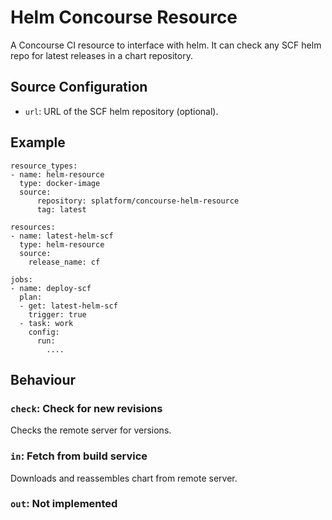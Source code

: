 # Helm Concourse Resource

A Concourse CI resource to interface with helm.
It can check any SCF helm repo for latest releases in a chart repository.

## Source Configuration

* `url`: URL of the SCF helm repository (optional).

## Example

```
resource_types:
- name: helm-resource
  type: docker-image
  source:
      repository: splatform/concourse-helm-resource
      tag: latest

resources:
- name: latest-helm-scf
  type: helm-resource
  source:
    release_name: cf

jobs:
- name: deploy-scf
  plan:
  - get: latest-helm-scf
    trigger: true
  - task: work
    config:
      run:
        ....
```

## Behaviour

### `check`: Check for new revisions

Checks the remote server for versions.

### `in`: Fetch from build service

Downloads and reassembles chart from remote server.

### `out`: Not implemented
